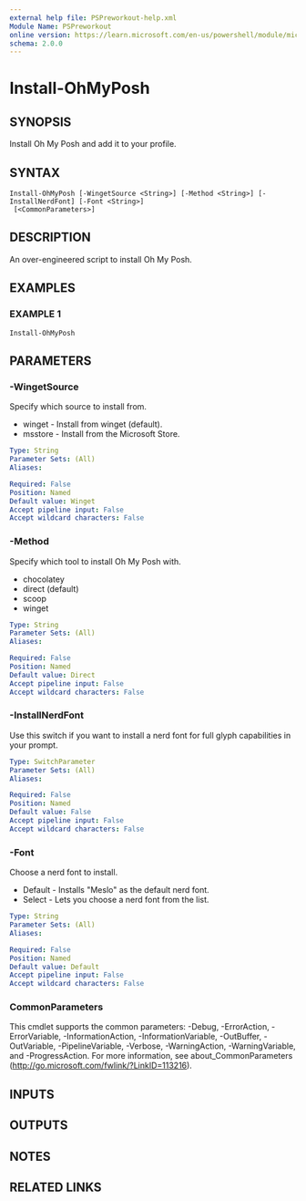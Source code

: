 ```yaml
---
external help file: PSPreworkout-help.xml
Module Name: PSPreworkout
online version: https://learn.microsoft.com/en-us/powershell/module/microsoft.powershell.core/about/about_environment_variables
schema: 2.0.0
---
```


# Install-OhMyPosh

## SYNOPSIS
Install Oh My Posh and add it to your profile.

## SYNTAX

```
Install-OhMyPosh [-WingetSource <String>] [-Method <String>] [-InstallNerdFont] [-Font <String>]
 [<CommonParameters>]
```

## DESCRIPTION
An over-engineered script to install Oh My Posh.

## EXAMPLES

### EXAMPLE 1
```
Install-OhMyPosh
```

## PARAMETERS

### -WingetSource
Specify which source to install from.

 - winget  - Install from winget (default).
 - msstore - Install from the Microsoft Store.

```yaml
Type: String
Parameter Sets: (All)
Aliases:

Required: False
Position: Named
Default value: Winget
Accept pipeline input: False
Accept wildcard characters: False
```

### -Method
Specify which tool to install Oh My Posh with.

- chocolatey
- direct (default)
- scoop
- winget

```yaml
Type: String
Parameter Sets: (All)
Aliases:

Required: False
Position: Named
Default value: Direct
Accept pipeline input: False
Accept wildcard characters: False
```

### -InstallNerdFont
Use this switch if you want to install a nerd font for full glyph capabilities in your prompt.

```yaml
Type: SwitchParameter
Parameter Sets: (All)
Aliases:

Required: False
Position: Named
Default value: False
Accept pipeline input: False
Accept wildcard characters: False
```

### -Font
Choose a nerd font to install.

- Default - Installs "Meslo" as the default nerd font.
- Select  - Lets you choose a nerd font from the list.

```yaml
Type: String
Parameter Sets: (All)
Aliases:

Required: False
Position: Named
Default value: Default
Accept pipeline input: False
Accept wildcard characters: False
```

### CommonParameters
This cmdlet supports the common parameters: -Debug, -ErrorAction, -ErrorVariable, -InformationAction, -InformationVariable, -OutBuffer, -OutVariable, -PipelineVariable, -Verbose, -WarningAction, -WarningVariable, and -ProgressAction. 
For more information, see about_CommonParameters (http://go.microsoft.com/fwlink/?LinkID=113216).

## INPUTS

## OUTPUTS

## NOTES

## RELATED LINKS
